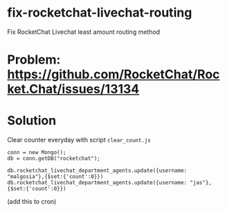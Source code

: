 # fix-rocketchat-livechat-routing
Fix RocketChat Livechat least amount routing method

# Problem: https://github.com/RocketChat/Rocket.Chat/issues/13134

# Solution

Clear counter everyday with script `clear_count.js`

```
conn = new Mongo();
db = conn.getDB("rocketchat");

db.rocketchat_livechat_department_agents.update({username: "malgosia"},{$set:{'count':0}})
db.rocketchat_livechat_department_agents.update({username: "jas"},{$set:{'count':0}})
```
(add this to cron)
